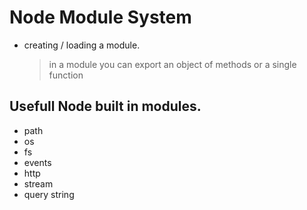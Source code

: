 # Node Module System

- creating / loading a module.

  > in a module you can export an object of methods or a single function

## Usefull Node built in modules.

- path
- os
- fs
- events
- http
- stream
- query string
